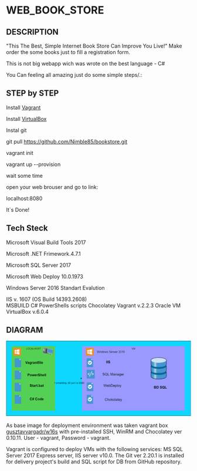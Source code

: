 # WEB_BOOK_STORE

## DESCRIPTION
"This The Best, Simple Internet Book Store Can Improve You Live!"
Make order the some books just to fill a registration form.

This is not big webapp wich was wrote on the best language - C#

You Can feeling all amazing just do some simple steps/.:

## STEP by STEP

Install [Vagrant](https://www.vagrantup.com/downloads.html)

Install [VirtualBox](https://www.virtualbox.org/wiki/Downloads)

Instal git

git pull https://github.com/Nimble85/bookstore.git

vagrant init

vagrant up --provision

wait some time

open your web brouser and go to link:

localhost:8080

It`s Done!


## Tech Steck
 Microsoft Visual Build Tools 2017   
 
 Microsoft .NET Frimework.4.7.1 
 
 Microsoft SQL Server 2017   
 
 Microsoft Web Deploy 10.0.1973  
 
 Windows Server 2016 Standart Evalution 
 
 IIS v. 1607 (OS Build 14393.2608)  
 MSBUILD
 C#
 PowerShells scripts
 Chocolatey
 Vagrant v.2.2.3
 Oracle VM VirtualBox v.6.0.4
 
 
## DIAGRAM

![image](https://github.com/Nimble85/bookstore/blob/master/data/Diagram.png)

As base image for deployment environment was taken vagrant box [gusztavvargadr/w16s](https://app.vagrantup.com/gusztavvargadr/boxes/w16s) with pre-installed SSH, WinRM and Chocolatey ver 0.10.11. User - vagrant, Password - vagrant.

Vagrant is configured to deploy VMs with the following services: MS SQL Server 2017 Express server, IIS server v10.0. 
The Git ver 2.20.1 is installed for delivery project's build and SQL script for DB from GitHub repository.
